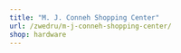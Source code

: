 ```yaml
---
title: "M. J. Conneh Shopping Center"
url: /zwedru/m-j-conneh-shopping-center/
shop: hardware
---
```

